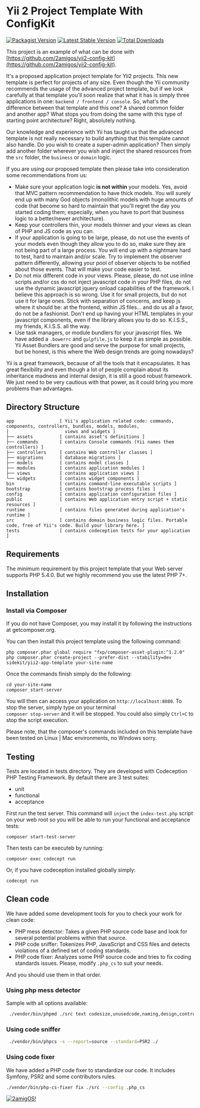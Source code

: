 # Yii 2 Project Template With ConfigKit

[![Packagist Version](https://img.shields.io/packagist/v/2amigos/yii2-app-template.svg?style=flat-square)](https://packagist.org/packages/2amigos/yii2-app-template)
[![Latest Stable Version](https://poser.pugx.org/2amigos/yii2-app-template/version)](https://packagist.org/packages/2amigos/yii2-app-template)
[![Total Downloads](https://poser.pugx.org/2amigos/yii2-app-template/downloads)](https://packagist.org/packages/2amigos/yii2-app-template)

This project is an example of what can be done with 
[https://github.com/2amigos/yii2-config-kit](https://github.com/2amigos/yii2-config-kit).

It's a proposed application project template for Yii2 projects. This new template is perfect for projects of any size. 
Even though the Yii community recommends the usage of the advanced project template, but if we look carefully at that 
template you'll soon realize that what it has is simply three applications in one: `backend / frontend / console`. So, 
what's the difference between that template and this one? A shared common folder and another app? What stops you from doing the 
same with this type of starting point architecture? Right, absolutely nothing.

Our knowledge and experience with Yii has taught us that the advanced template is not really necessary to build anything that this 
template cannot also handle. Do you wish to create a super-admin application? Then simply add another folder wherever 
you wish and inject the shared resources from the `src` folder, the `business` or `domain` logic. 

If you are using our proposed template then please take into consideration some recommendations from us:

- Make sure your application logic **is not within** your models. Yes, avoid that MVC pattern recommendation to have 
thick models. You will surely end up with many God objects (monolithic models with huge amounts of code that become so hard to 
maintain that you'll regret the day you started coding them; especially, when you have to port that business logic to a 
better/newer architecture).
- Keep your controllers thin, your models thinner and your views as clean of PHP and JS code as you can. 
- If your application is going to be large, please, do not use the events of your models even though they allow you to 
do so, make sure they are not being part of a large process. You will end up with a nightmare hard to test, hard to 
maintain and/or scale. Try to implement the observer pattern differently, allowing your pool of observer objects to be 
notified about those events. That will make your code easier to test.
- Do not mix different code in your views. Please, please, do not use inline scripts and/or css do not inject javascript 
code in your PHP files, do not use the dynamic javascript jquery onload capabilities of the framework. I believe this approach is so wrong. Use it for small projects, but do not use it for large ones. Stick with separation of concerns, and
keep js where it should be: at the frontend, within JS files... and do us all a favor, do not be a fashionist. Don't end 
up having your HTML templates in your javascript components, even if the library allows you to do so. K.I.S.S., my friends, K.I.S.S.
all the way.
- Use task managers, or module bundlers for your javascript files. We have added a `.bowerrc` and `gulpfile.js` to keep 
it as simple as possible. Yii Asset Bundlers are good and serve the purpose for small projects, but be honest, is this where
the Web design trends are going nowadays?
  
Yii is a great framework, because of all the tools that it encapsulates. It has great flexibility and even though a lot 
of people complain about its inheritance madness and internal design, it is still a good robust framework. We just need to be 
very cautious with that power, as it could bring you more problems than advantages. 


## Directory Structure
```
app                 [ Yii's application related code: commands, components, controllers, bundles, models, modules, 
|                     views and widgets ]
├── assets          [ contains asset's definitions ]
├── commands        [ contains Console commands (Yii names them controllers) ]
├── controllers     [ contains Web controller classes ]
├── migrations      [ database migrations ]
├── models          [ contains model classes ]
├── modules         [ contains application modules ]
├── views           [ contains application views ]
└── widgets         [ contains widget components ]
bin                 [ contains command-line executable scripts ]
bootstrap           [ contains bootstrap process files ]
config              [ contains application configuration files ]
public              [ contains Web application entry script + static resources ]
runtime             [ contains files generated during application's runtime ]
src                 [ contains domain business logic files. Portable code, free of Yii's code. Build your library here. ]
tests               [ contains codeception tests for your application ]
```

## Requirements 

The minimum requirement by this project template that your Web server supports PHP 5.4.0. But we highly recommend you 
use the latest PHP 7+. 


## Installation 

### Install via Composer 

If you do not have Composer, you may install it by following the instructions at getcomposer.org.

You can then install this project template using the following command:

```
php composer.phar global require "fxp/composer-asset-plugin:^1.2.0"
php composer.phar create-project --prefer-dist --stability=dev sidekit/yii2-app-template your-site-name
```

Once the commands finish simply do the following: 

```
cd your-site-name 
composer start-server 
```

You will then can access your application on `http://localhost:8080`. To stop the server, simply type on your terminal  
`composer stop-server` and it will be stopped. You could also simply `Ctrl+C` to stop the script execution. 

Please note, that the composer's commands included on this template have been tested on Linux | Mac environments, no 
Windows sorry. 


## Testing

Tests are located in tests directory. They are developed with Codeception PHP Testing Framework. By default there are 3 
test suites:

- unit
- functional
- acceptance

First run the test server. This command will `inject` the `index-test.php` script on your 
web root so you will be able to run your functional and acceptance tests: 

```
composer start-test-server 
```

Then tests can be executeb by running:
 
``` 
composer exec codecept run
```

Or, if you have codeception installed globally simply: 

```
codecept run 
```

## Clean code
 
We have added some development tools for you to check your work for clean code: 

- PHP mess detector: Takes a given PHP source code base and look for several potential problems within that source.
- PHP code sniffer: Tokenizes PHP, JavaScript and CSS files and detects violations of a defined set of coding standards.
- PHP code fixer: Analyzes some PHP source code and tries to fix coding standards issues. Please, modify `.php_cs` to 
  suit your needs. 

And you should use them in that order. 

### Using php mess detector

Sample with all options available:

```bash 
 ./vendor/bin/phpmd ./src text codesize,unusedcode,naming,design,controversial,cleancode
```

### Using code sniffer
 
```bash 
 ./vendor/bin/phpcs -s --report=source --standard=PSR2 ./
```

### Using code fixer

We have added a PHP code fixer to standardize our code. It includes Symfony, PSR2 and some contributors rules. 

```bash 
./vendor/bin/php-cs-fixer fix ./src --config .php_cs
```

[![2amigOS!](https://s.gravatar.com/avatar/55363394d72945ff7ed312556ec041e0?s=80)](http://www.2amigos.us) 
